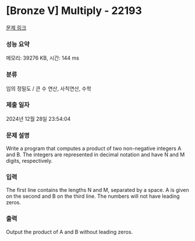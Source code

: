 # [Bronze V] Multiply - 22193 

[문제 링크](https://www.acmicpc.net/problem/22193) 

### 성능 요약

메모리: 39276 KB, 시간: 144 ms

### 분류

임의 정밀도 / 큰 수 연산, 사칙연산, 수학

### 제출 일자

2024년 12월 28일 23:54:04

### 문제 설명

<p>Write a program that computes a product of two non-negative integers A and B. The integers are represented in decimal notation and have N and M digits, respectively.</p>

### 입력 

 <p>The first line contains the lengths N and M, separated by a space. A is given on the second and B on the third line. The numbers will not have leading zeros.</p>

### 출력 

 <p>Output the product of A and B without leading zeros.</p>

